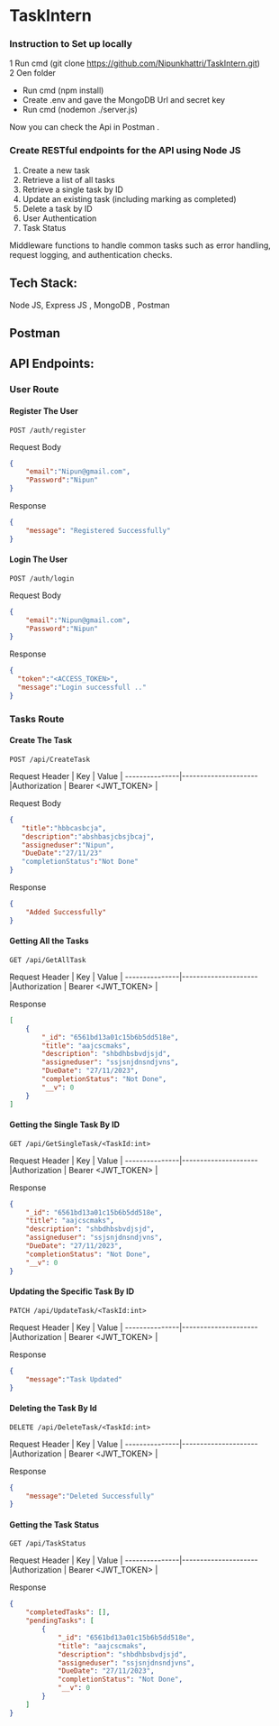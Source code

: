 # TaskIntern

### Instruction to Set up locally

1 Run cmd (git clone https://github.com/Nipunkhattri/TaskIntern.git)</br>
2 Oen folder</br>
<ul>
<li>Run cmd (npm install)</li>
<li>Create .env and gave the MongoDB Url and secret key</li>
<li>Run cmd (nodemon ./server.js)</li>
</ul>
Now you can check the Api in Postman .


### Create RESTful endpoints for the API using Node JS
1. Create a new task
2. Retrieve a list of all tasks
3. Retrieve a single task by ID
4. Update an existing task (including marking as completed)
5. Delete a task by ID
6. User Authentication
7. Task Status

Middleware functions to handle common tasks such as error handling, request logging, and authentication checks.

## Tech Stack:

Node JS, Express JS , MongoDB , Postman 

## Postman

## API Endpoints:

### User Route

#### Register The User

```http
POST /auth/register
```

Request Body
```json
{
    "email":"Nipun@gmail.com",
    "Password":"Nipun"
}
```

Response
```json
{
    "message": "Registered Successfully"
}
```

#### Login The User

```http
POST /auth/login
```

Request Body
```json
{
    "email":"Nipun@gmail.com",
    "Password":"Nipun"
}
```
Response
```json
{
  "token":"<ACCESS_TOKEN>",
  "message":"Login successfull .."
}
```

### Tasks Route

#### Create The Task

```http
POST /api/CreateTask
```

Request Header
| Key          | Value              |
---------------|---------------------
|Authorization | Bearer <JWT_TOKEN> |


Request Body
```json
{
   "title":"hbbcasbcja",
   "description":"abshbasjcbsjbcaj",
   "assigneduser":"Nipun",
   "DueDate":"27/11/23"
   "completionStatus":"Not Done"
}
```
Response
```json
{
    "Added Successfully"
}
```

#### Getting All the Tasks

```http
GET /api/GetAllTask
```

Request Header
| Key          | Value              |
---------------|---------------------
|Authorization | Bearer <JWT_TOKEN> |


Response
```json
[
    {
        "_id": "6561bd13a01c15b6b5dd518e",
        "title": "aajcscmaks",
        "description": "shbdhbsbvdjsjd",
        "assigneduser": "ssjsnjdnsndjvns",
        "DueDate": "27/11/2023",
        "completionStatus": "Not Done",
        "__v": 0
    }
]
```

#### Getting the Single Task By ID

```http
GET /api/GetSingleTask/<TaskId:int>
```

Request Header
| Key          | Value              |
---------------|---------------------
|Authorization | Bearer <JWT_TOKEN> |

Response
```json
{
    "_id": "6561bd13a01c15b6b5dd518e",
    "title": "aajcscmaks",
    "description": "shbdhbsbvdjsjd",
    "assigneduser": "ssjsnjdnsndjvns",
    "DueDate": "27/11/2023",
    "completionStatus": "Not Done",
    "__v": 0
}
```

#### Updating the Specific Task By ID

```http
PATCH /api/UpdateTask/<TaskId:int>
```

Request Header
| Key          | Value              |
---------------|---------------------
|Authorization | Bearer <JWT_TOKEN> |

Response
```json
{
    "message":"Task Updated"
}
```

#### Deleting the Task By Id

```http
DELETE /api/DeleteTask/<TaskId:int>
```

Request Header
| Key          | Value              |
---------------|---------------------
|Authorization | Bearer <JWT_TOKEN> |

Response
```json
{
    "message":"Deleted Successfully"
}
```

#### Getting the Task Status

```http
GET /api/TaskStatus
```

Request Header
| Key          | Value              |
---------------|---------------------
|Authorization | Bearer <JWT_TOKEN> |

Response
```json
{
    "completedTasks": [],
    "pendingTasks": [
        {
            "_id": "6561bd13a01c15b6b5dd518e",
            "title": "aajcscmaks",
            "description": "shbdhbsbvdjsjd",
            "assigneduser": "ssjsnjdnsndjvns",
            "DueDate": "27/11/2023",
            "completionStatus": "Not Done",
            "__v": 0
        }
    ]
}
```

